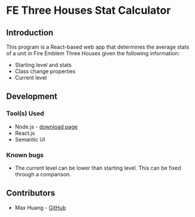 # FE Three Houses Stat Calculator

## Introduction

This program is a React-based web app that determines the average stats of a unit in Fire Emblem Three Houses given the following information:

* Starting level and stats
* Class change properties
* Current level

## Development

### Tool(s) Used

* Node.js - [download page](https://nodejs.org/en/)
* React.js
* Semantic UI

### Known bugs

* The current level can be lower than starting level. This can be fixed through a comparison.

## Contributors

* Max Huang - [GitHub](https://github.com/Max-Y-Huang)
